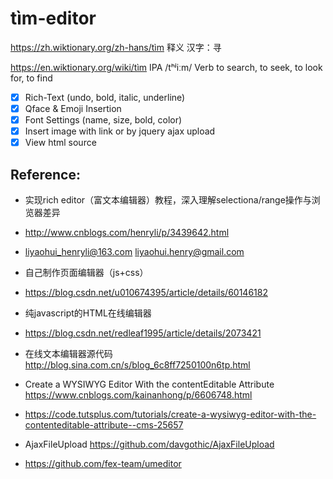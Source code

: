 #  tìm-editor

https://zh.wiktionary.org/zh-hans/tìm 释义 汉字：寻

https://en.wiktionary.org/wiki/tìm  IPA /tʰʲiːm/ Verb to search, to seek, to look for, to find


- [x] Rich-Text (undo, bold, italic, underline)
- [x] Qface & Emoji Insertion
- [x] Font Settings (name, size, bold, color)
- [x] Insert image with link or by jquery ajax upload
- [x] View html source

Reference:
------------

- 实现rich editor（富文本编辑器）教程，深入理解selectiona/range操作与浏览器差异
- http://www.cnblogs.com/henryli/p/3439642.html
- liyaohui_henryli@163.com liyaohui.henry@gmail.com


- 自己制作页面编辑器（js+css）
- https://blog.csdn.net/u010674395/article/details/60146182

- 纯javascript的HTML在线编辑器
- https://blog.csdn.net/redleaf1995/article/details/2073421

- 在线文本编辑器源代码
   http://blog.sina.com.cn/s/blog_6c8ff7250100n6tp.html

- Create a WYSIWYG Editor With the contentEditable Attribute
   https://www.cnblogs.com/kainanhong/p/6606748.html
   
- https://code.tutsplus.com/tutorials/create-a-wysiwyg-editor-with-the-contenteditable-attribute--cms-25657

- AjaxFileUpload
    https://github.com/davgothic/AjaxFileUpload

- https://github.com/fex-team/umeditor


```
